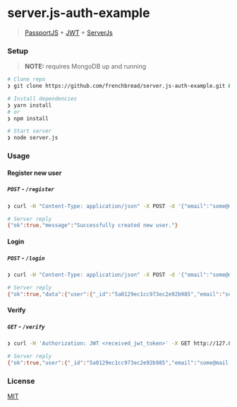 # server.js-auth-example

> [PassportJS](https://github.com/jaredhanson/passport) + [JWT](https://github.com/auth0/node-jsonwebtoken) + [ServerJs](https://github.com/franciscop/server)

### Setup

> **NOTE:** requires MongoDB up and running

```bash
# Clone repo
❯ git clone https://github.com/frenchbread/server.js-auth-example.git && cd server.js-auth-example

# Install dependencies
❯ yarn install
# or
❯ npm install

# Start server
❯ node server.js
```

### Usage

#### Register new user

##### `POST` - `/register`

```bash
❯ curl -H "Content-Type: application/json" -X POST -d '{"email":"some@mail.com","password":"somepassword"}' http://localhost:3030/register

# Server reply
{"ok":true,"message":"Successfully created new user."}
```

#### Login

##### `POST` - `/login`

```bash
❯ curl -H "Content-Type: application/json" -X POST -d '{"email":"some@mail.com","password":"somepassword"}' http://localhost:3030/login

# Server reply
{"ok":true,"data":{"user":{"_id":"5a0129ec1cc973ec2e92b985","email":"some@mail.com"},"token":"<received_jwt_token>"}}
```

#### Verify

##### `GET` - `/verify`

```bash
❯ curl -H 'Authorization: JWT <received_jwt_token>' -X GET http://127.0.0.1:3030/verify

# Server reply
{"ok":true,"user":{"_id":"5a0129ec1cc973ec2e92b985","email":"some@mail.com","__v":0}}
```

### License

[MIT](https://github.com/frenchbread/server.js-auth-example/blob/master/LICENSE)
